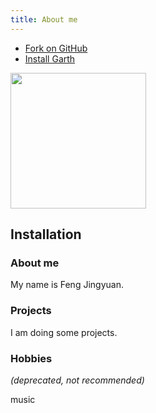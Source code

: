 ```yaml
---
title: About me 
---
```


- [Fork on GitHub](https://github.com/daviddarnes/garth)
- [Install Garth](https://github.com/daviddarnes/garth#installation)

[<img src="https://cdn.buymeacoffee.com/buttons/default-yellow.png" width="217"/>](https://buymeacoffee.com/daviddarnes#support)

## Installation

### About me 

My name is Feng Jingyuan.

### Projects

I am doing some projects.

### Hobbies 

_(deprecated, not recommended)_

music
